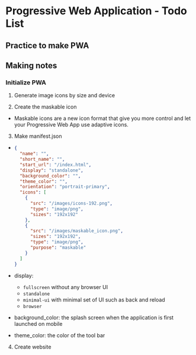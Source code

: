 # Progressive Web Application - Todo List

## Practice to make PWA

## Making notes

### Initialize PWA

1. Generate image icons by size and device

2. Create the maskable icon

- Maskable icons are a new icon format that give you more control and let your Progressive Web App use adaptive icons.

3. Make manifest.json

- ```json
  {
    "name": "",
    "short_name": "",
    "start_url": "/index.html",
    "display": "standalone",
    "background_color": "",
    "theme_color": "",
    "orientation": "portrait-primary",
    "icons": [
      {
        "src": "/images/icons-192.png",
        "type": "image/png",
        "sizes": "192x192"
      },
      {
        "src": "/images/maskable_icon.png",
        "sizes": "192x192",
        "type": "image/png",
        "purpose": "maskable"
      }
    ]
  }
  ```

- display:
  - `fullscreen` without any browser UI
  - `standalone`
  - `minimal-ui` with minimal set of UI such as back and reload
  - `browser`
- background_color: the splash screen when the application is first launched on mobile
- theme_color: the color of the tool bar

4. Create website
